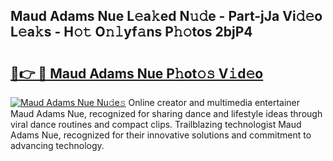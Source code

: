 ## Maud Adams Nue L𝚎a𝚔ed N𝚞𝚍e - Part-jJa Vi𝚍𝚎o L𝚎a𝚔s - H𝚘𝚝 O𝚗𝚕yf𝚊ns P𝚑𝚘tos 2bjP4

# <h2><a href="http://kfbcw8w.oniu.top/?m=Maud+Adams+Nue">🔗👉 🔴 Maud Adams Nue P𝚑ot𝚘𝚜 V𝚒d𝚎o</a></h2>

[![Maud Adams Nue Nu𝚍e𝚜](https://i.imgur.com/0qMVB7G.gif)](http://kfbcw8w.oniu.top/?m=Maud+Adams+Nue)
Online creator and multimedia entertainer Maud Adams Nue, recognized for sharing dance and lifestyle ideas through viral dance routines and compact clips. Trailblazing technologist Maud Adams Nue, recognized for their innovative solutions and commitment to advancing technology.  
